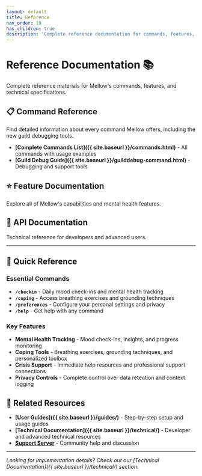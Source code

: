 ```yaml
---
layout: default
title: Reference
nav_order: 19
has_children: true
description: 'Complete reference documentation for commands, features, and APIs'
---
```


# Reference Documentation 📚

Complete reference materials for Mellow's commands, features, and technical specifications.

## 📋 Command Reference

Find detailed information about every command Mellow offers, including the new guild debugging tools.

-   **[Complete Commands List]({{ site.baseurl }}/commands.html)** - All commands with usage examples
-   **[Guild Debug Guide]({{ site.baseurl }}/guilddebug-command.html)** - Debugging and support tools

## ⭐ Feature Documentation

Explore all of Mellow's capabilities and mental health features.

## 🔌 API Documentation

Technical reference for developers and advanced users.

---

## 🎯 Quick Reference

### Essential Commands

-   **`/checkin`** - Daily mood check-ins and mental health tracking
-   **`/coping`** - Access breathing exercises and grounding techniques
-   **`/preferences`** - Configure your personal settings and privacy
-   **`/help`** - Get help with any command

### Key Features

-   **Mental Health Tracking** - Mood check-ins, insights, and progress monitoring
-   **Coping Tools** - Breathing exercises, grounding techniques, and personalized toolbox
-   **Crisis Support** - Immediate help resources and professional support connections
-   **Privacy Controls** - Complete control over data retention and context logging

## 🔗 Related Resources

-   **[User Guides]({{ site.baseurl }}/guides/)** - Step-by-step setup and usage guides
-   **[Technical Documentation]({{ site.baseurl }}/technical/)** - Developer and advanced technical resources
-   **[Support Server](https://discord.gg/C3ZuXPP7Hc)** - Community help and discussion

---

_Looking for implementation details? Check out our [Technical Documentation]({{ site.baseurl }}/technical/) section._
